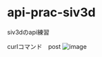 # api-prac-siv3d
siv3dのapi練習

curlコマンド　post
![image](https://github.com/tomoshika256/api-prac-siv3d/assets/93367508/e7af915e-9041-4600-a02b-16f89f609d22)
